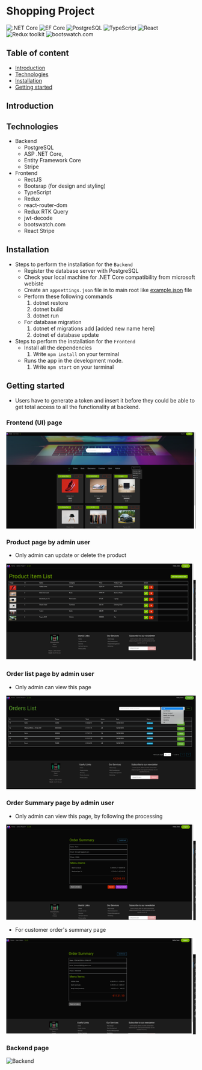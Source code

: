 # Shopping Project

![.NET Core](https://img.shields.io/badge/.NET%20Core-v.7-purple)
![EF Core](https://img.shields.io/badge/EF%20Core-v.7-cyan)
![PostgreSQL](https://img.shields.io/badge/PostgreSQL-v.14-drakblue)
![TypeScript](https://img.shields.io/badge/TypeScript-v.4-green)
![React](https://img.shields.io/badge/React-v.18-blue)
![Redux toolkit](https://img.shields.io/badge/Redux-v.1.9-brown)
![bootswatch.com](https://img.shields.io/badge/Bootswatch-v.4.0-blue)

## Table of content

- [Introduction](#introduction)
- [Technologies](#technologies)
- [Installation](#installation)
- [Getting started](#getting-started)

## Introduction

## Technologies
- Backend
    + PostgreSQL
    + ASP .NET Core, 
    + Entity Framework Core
    + Stripe
- Frontend
    + RectJS
    + Bootsrap (for design and styling)
    + TypeScript
    + Redux
    + react-router-dom
    + Redux RTK Query
    + jwt-decode
    + bootswatch.com
    + React Stripe


## Installation
- Steps to perform the installation for the `Backend`
    + Register the database server with PostgreSQL
    + Check your local machine for .NET Core compatibility from microsoft webiste
    + Create an `appsettings.json` file in to main root like [example.json](/FullStack/Backend/example.json) file
    + Perform these following commands
        1. dotnet restore
        2. dotnet build
        3. dotnet run
    + For database migration
        1. dotnet ef migrations  add [added new name here]
        2. dotnet ef database update
- Steps to perform the installation for the `Frontend`
    + Install all the dependencies
        1. Write `npm install` on your terminal 
    + Runs the app in the development mode.
        1.  Write `npm start` on your terminal 

## Getting started
- Users have to generate a token and insert it before they could be able to get total access to all the functionality at backend.

### Frontend (UI) page

![Frontend](./img2/FrontPage.png)

### Product page by admin user

+ Only admin can update or delete the product

![ProductList](./img2/Productlist.png)

### Order list page by admin user

+ Only admin can view this page 

![Orderlist](./img2/Orderlist.png)

### Order Summary page by admin user

+ Only admin can view this page, by following the processing 

![Ordersummary](./img2/OrderSummary.png)

+ For customer order's summary page 

![usersummary](./img2/Usersummary.png)


### Backend page

![Backend](/FullStack/img2/Backend.png)